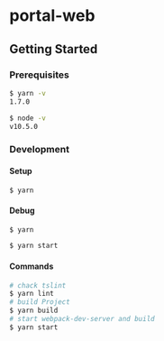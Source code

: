 # portal-web
## Getting Started
### Prerequisites

```bash
$ yarn -v
1.7.0

$ node -v
v10.5.0
```

### Development

#### Setup
```bash
$ yarn
```

#### Debug
```bash
$ yarn

$ yarn start
```

#### Commands
```bash
# chack tslint
$ yarn lint
# build Project
$ yarn build
# start webpack-dev-server and build
$ yarn start
```

